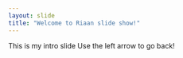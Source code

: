 ```yaml
---
layout: slide
title: "Welcome to Riaan slide show!"
---
```

This is my intro slide
Use the left arrow to go back!